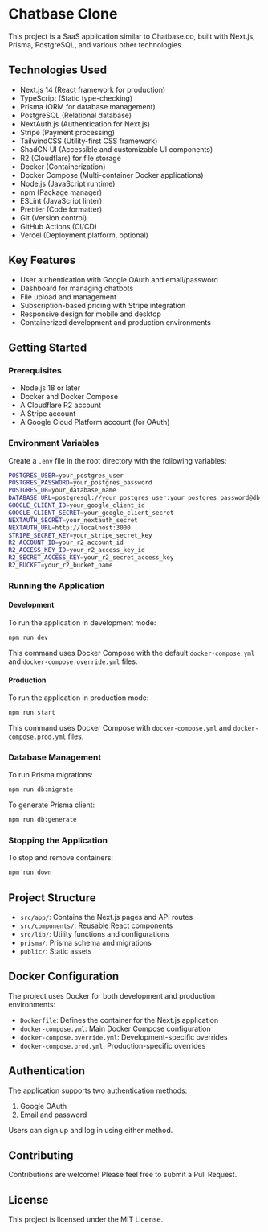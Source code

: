 # Chatbase Clone

This project is a SaaS application similar to Chatbase.co, built with Next.js, Prisma, PostgreSQL, and various other technologies.

## Technologies Used

- Next.js 14 (React framework for production)
- TypeScript (Static type-checking)
- Prisma (ORM for database management)
- PostgreSQL (Relational database)
- NextAuth.js (Authentication for Next.js)
- Stripe (Payment processing)
- TailwindCSS (Utility-first CSS framework)
- ShadCN UI (Accessible and customizable UI components)
- R2 (Cloudflare) for file storage
- Docker (Containerization)
- Docker Compose (Multi-container Docker applications)
- Node.js (JavaScript runtime)
- npm (Package manager)
- ESLint (JavaScript linter)
- Prettier (Code formatter)
- Git (Version control)
- GitHub Actions (CI/CD)
- Vercel (Deployment platform, optional)

## Key Features

- User authentication with Google OAuth and email/password
- Dashboard for managing chatbots
- File upload and management
- Subscription-based pricing with Stripe integration
- Responsive design for mobile and desktop
- Containerized development and production environments

## Getting Started

### Prerequisites

- Node.js 18 or later
- Docker and Docker Compose
- A Cloudflare R2 account
- A Stripe account
- A Google Cloud Platform account (for OAuth)

### Environment Variables

Create a `.env` file in the root directory with the following variables:

```bash
POSTGRES_USER=your_postgres_user
POSTGRES_PASSWORD=your_postgres_password
POSTGRES_DB=your_database_name
DATABASE_URL=postgresql://your_postgres_user:your_postgres_password@db:5432/your_database_name
GOOGLE_CLIENT_ID=your_google_client_id
GOOGLE_CLIENT_SECRET=your_google_client_secret
NEXTAUTH_SECRET=your_nextauth_secret
NEXTAUTH_URL=http://localhost:3000
STRIPE_SECRET_KEY=your_stripe_secret_key
R2_ACCOUNT_ID=your_r2_account_id
R2_ACCESS_KEY_ID=your_r2_access_key_id
R2_SECRET_ACCESS_KEY=your_r2_secret_access_key
R2_BUCKET=your_r2_bucket_name
```

### Running the Application

#### Development

To run the application in development mode:

```bash
npm run dev
```

This command uses Docker Compose with the default `docker-compose.yml` and `docker-compose.override.yml` files.

#### Production

To run the application in production mode:

```bash
npm run start
```

This command uses Docker Compose with `docker-compose.yml` and `docker-compose.prod.yml` files.

### Database Management

To run Prisma migrations:

```bash
npm run db:migrate
```

To generate Prisma client:

```bash
npm run db:generate
```

### Stopping the Application

To stop and remove containers:

```bash
npm run down
```

## Project Structure

- `src/app/`: Contains the Next.js pages and API routes
- `src/components/`: Reusable React components
- `src/lib/`: Utility functions and configurations
- `prisma/`: Prisma schema and migrations
- `public/`: Static assets

## Docker Configuration

The project uses Docker for both development and production environments:

- `Dockerfile`: Defines the container for the Next.js application
- `docker-compose.yml`: Main Docker Compose configuration
- `docker-compose.override.yml`: Development-specific overrides
- `docker-compose.prod.yml`: Production-specific overrides

## Authentication

The application supports two authentication methods:

1. Google OAuth
2. Email and password

Users can sign up and log in using either method.

## Contributing

Contributions are welcome! Please feel free to submit a Pull Request.

## License

This project is licensed under the MIT License.
